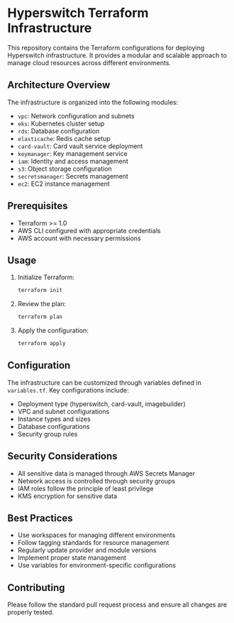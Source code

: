 # Hyperswitch Terraform Infrastructure

This repository contains the Terraform configurations for deploying Hyperswitch infrastructure. It provides a modular and scalable approach to manage cloud resources across different environments.

## Architecture Overview

The infrastructure is organized into the following modules:

- `vpc`: Network configuration and subnets
- `eks`: Kubernetes cluster setup
- `rds`: Database configuration
- `elasticache`: Redis cache setup
- `card-vault`: Card vault service deployment
- `keymanager`: Key management service
- `iam`: Identity and access management
- `s3`: Object storage configuration
- `secretsmanager`: Secrets management
- `ec2`: EC2 instance management

## Prerequisites

- Terraform >= 1.0
- AWS CLI configured with appropriate credentials
- AWS account with necessary permissions

## Usage

1. Initialize Terraform:
   ```bash
   terraform init
   ```

2. Review the plan:
   ```bash
   terraform plan
   ```

3. Apply the configuration:
   ```bash
   terraform apply
   ```

## Configuration

The infrastructure can be customized through variables defined in `variables.tf`. Key configurations include:

- Deployment type (hyperswitch, card-vault, imagebuilder)
- VPC and subnet configurations
- Instance types and sizes
- Database configurations
- Security group rules

## Security Considerations

- All sensitive data is managed through AWS Secrets Manager
- Network access is controlled through security groups
- IAM roles follow the principle of least privilege
- KMS encryption for sensitive data

## Best Practices

- Use workspaces for managing different environments
- Follow tagging standards for resource management
- Regularly update provider and module versions
- Implement proper state management
- Use variables for environment-specific configurations

## Contributing

Please follow the standard pull request process and ensure all changes are properly tested.